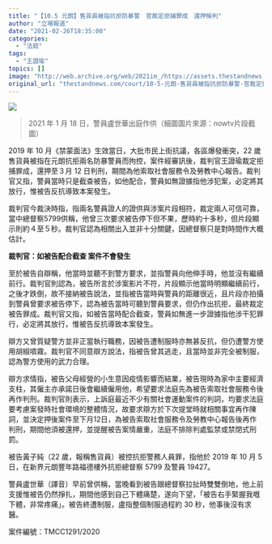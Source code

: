 ```yaml
---
title: "【10.5 元朗】售貨員被指抗拒防暴警　官裁定拒捕罪成　還押候判"
author: "立場報道"
date: "2021-02-26T18:35:00"
categories:
  - "法庭"
tags:
  - "王證瑜"
topics: []
image: "http://web.archive.org/web/2021im_/https://assets.thestandnews.com/media/photos/court-13_rIXmI_fBLBrok.png"
original_url: "thestandnews.com/court/10-5-元朗-售貨員被指抗拒防暴警-官裁定拒捕罪成-還押候判"
---
```

![](http://web.archive.org/web/2021im_/https://assets.thestandnews.com/media/photos/court-13_rIXmI_fBLBrok.png)
> 2021 年 1 月 18 日，警員盧世華出庭作供（細圖圖片來源：nowtv片段截圖）

2019 年 10 月《禁蒙面法》生效當日，大批市民上街抗議，各區爆發衝突，22 歲售貨員被指在元朗抗拒兩名防暴警員而拘控，案件經審訊後，裁判官王證瑜裁定拒捕罪成，還押至３月 12 日判刑，期間為他索取社會服務令及勞教中心報告。裁判官又指，警員當時只是截查被告，如他配合，警員如無證據指他涉犯案，必定將其放行，惟被告反抗導致本案發生。

裁判官今裁決時指，指兩名警員證人的證供與涉案片段相符，裁定兩人可信可靠，當中總督察5799供稱，他曾三次要求被告停下但不果，歷時約十多秒，但片段顯示則約４至５秒。裁判官認為相關出入並非十分關鍵，因總督察只是對時間作大概估計。

**裁判官：如被告配合截查 案件不會發生**

至於被告自辯稱，他當時並聽不到警方要求，並指警員向他伸手時，他並沒有繼續前行。裁判官則認為，被告所言於涉案影片不符，片段顯示他當時明顯繼續前行，之後才跌倒，故不接納被告說法，並指被告當時與警員的距離很近，且片段亦拍攝到警員曾要求被告停下，認為被告當時可聽到警員要求，但仍作出抗拒，最終裁定被告罪成。裁判官又指，如被告當時配合截查，警員如無進一步證據指他涉干犯罪行，必定將其放行，惟被告反抗導致本案發生。

辯方又曾質疑警方並非正當執行職務，因被告遭制服時亦無甚反抗，但仍遭警方使用胡椒噴霧。裁判官不同意辯方說法，指被告曾其逃走，且當時並非完全被制服，認為警方使用的武力合理。

辯方求情指，被告父母經營的小生意因疫情影響而結業，被告現時為家中主要經濟支柱，其僱主亦承諾日後會繼續僱用他，希望要求法庭先為被告索取社會服務令後再作判刑。裁判官則表示，上訴庭最近不少有關社會運動案件的判詞，均要求法庭要考慮案發時社會環境的整體情況，故要求辯方於下次提堂時就相關事宜再作陳詞，並決定押後案件至下月12日，為被告索取社會服務令及勞教中心報告後再作判刑，期間他須被還押，並提醒被告案情嚴重，法庭不排除判處監禁或禁閉式刑罰。

被告黃子純（22 歲，報稱售貨員）被控抗拒警務人員罪，指他於 2019 年 10 月 5 日，在新界元朗豐年路福德樓外抗拒總督察 5799 及警員 19427。

警員盧世華（譯音）早前曾供稱，當晚看到被告跟總督察拉扯時雙雙倒地，他上前支援惟被告仍然掙扎，期間他感到自己下體痛楚，遂向下望，「被告右手緊握我嘅下體，非常疼痛」。被告終遭制服，盧指整個制服過程約 30 秒，他事後沒有求醫。

案件編號：TMCC1291/2020